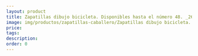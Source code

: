 ```yaml
---
layout: product
title: Zapatillas dibujo bicicleta. Disponibles hasta el número 48. _26€
image: img/productos/zapatillas-caballero/Zapatillas dibujo bicicleta. Disponibles hasta el número 48. _26€.webp
price: 
tags: 
description: 
order: 0
---
```

